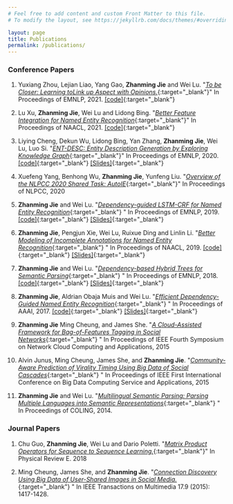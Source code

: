 ```yaml
---
# Feel free to add content and custom Front Matter to this file.
# To modify the layout, see https://jekyllrb.com/docs/themes/#overriding-theme-defaults

layout: page
title: Publications
permalink: /publications/
---
```


### Conference Papers
1. Yuxiang Zhou, Lejian Liao, Yang Gao, **Zhanming Jie** and Wei Lu. "[_To be Closer: Learning toLink up Aspect with Opinions._](https://aclanthology.org/2021.emnlp-main.317.pdf){:target="_blank"}" In Proceedings of EMNLP, 2021. [\[code\]](https://github.com/zyxnlp/aclt){:target="_blank"}

2. Lu Xu, **Zhanming Jie**, Wei Lu and Lidong Bing. "[_Better Feature Integration for Named Entity Recognition_](https://www.aclweb.org/anthology/2021.naacl-main.271.pdf){:target="_blank"}" In Proceedings of NAACL, 2021. [\[code\]](https://github.com/xuuuluuu/SynLSTM-for-NER){:target="_blank"}

3. Liying Cheng, Dekun Wu, Lidong Bing, Yan Zhang, **Zhanming Jie**, Wei Lu, Luo Si. "[_ENT-DESC: Entity Description Generation by Exploring Knowledge Graph_](https://www.aclweb.org/anthology/2020.emnlp-main.90/){:target="_blank"}" In Proceedings of EMNLP, 2020. [\[code\]](https://github.com/LiyingCheng95/EntityDescriptionGeneration){:target="_blank"} [\[Slides\]](https://docs.google.com/presentation/d/1xuZ48Yl-wIHdrZME15Iimcw3eSQTF9_TiaIS7Mu6SoU/edit?usp=sharing){:target="_blank"}

4. Xuefeng Yang, Benhong Wu, **Zhanming Jie**, Yunfeng Liu. "[_Overview of the NLPCC 2020 Shared Task: AutoIE_](https://link.springer.com/chapter/10.1007/978-3-030-60457-8_46){:target="_blank"}" In Proceedings of NLPCC, 2020

5. **Zhanming Jie** and Wei Lu. "[_Dependency-guided LSTM-CRF for Named Entity Recognition_](https://arxiv.org/abs/1909.10148){:target="_blank"} " In Proceedings of EMNLP, 2019. [\[code\]](https://github.com/allanj/ner_with_dependency){:target="_blank"} [\[Slides\]](https://docs.google.com/presentation/d/1tk0EcChsI-DIt0LvFVcubKvpCi3Ptg6OrnRx5U-CsO0/edit?usp=sharing){:target="_blank"}

6. **Zhanming Jie**, Pengjun Xie, Wei Lu, Ruixue Ding and Linlin Li. "[_Better Modeling of Incomplete Annotations for Named Entity Recognition_](https://www.aclweb.org/anthology/N19-1079){:target="_blank"} " In Proceedings of NAACL, 2019. [\[code\]](https://github.com/allanj/ner_incomplete_annotation/){:target="_blank"} [\[Slides\]](http://people.sutd.edu.sg/~allanjie/wp-content/uploads/2019/07/presentation.pdf){:target="_blank"}

7. **Zhanming Jie** and Wei Lu. "[_Dependency-based Hybrid Trees for Semantic Parsing_](https://arxiv.org/abs/1809.00107){:target="_blank"} " In Proceedings of EMNLP, 2018. [\[code\]](https://github.com/allanj/dep-hybrid-tree){:target="_blank"} [\[Slides\]](http://people.sutd.edu.sg/~allanjie/wp-content/uploads/2016/04/dht_seminar_conf.pdf){:target="_blank"}

8. **Zhanming Jie**, Aldrian Obaja Muis and Wei Lu. "[_Efficient Dependency-Guided Named Entity Recognition_](http://people.sutd.edu.sg/~allanjie/wp-content/uploads/2017/02/jie.pdf){:target="_blank"} " In Proceedings of AAAI, 2017. [\[code\]](https://gitlab.com/allanjie/dependeny-guided-ner){:target="_blank"} [\[Slides\]](http://www.statnlp.org/wp-content/uploads/2017/02/slides.pdf){:target="_blank"}

9. **Zhanming Jie** Ming Cheung, and James She. "[_A Cloud-Assisted Framework for Bag-of-Features Tagging in Social Networks_](http://ieeexplore.ieee.org/xpls/abs_all.jsp?arnumber=7340054){:target="_blank"} " In Proceedings of IEEE Fourth Symposium on Network Cloud Computing and Applications, 2015

10. Alvin Junus, Ming Cheung, James She, and **Zhanming Jie**. "[_Community-Aware Prediction of Virality Timing Using Big Data of Social Cascades_](http://ieeexplore.ieee.org/xpls/abs_all.jsp?arnumber=7184920){:target="_blank"} " In Proceedings of  IEEE First International Conference on Big Data Computing Service and Applications, 2015

11. **Zhanming Jie** and Wei Lu. "[_Multilingual Semantic Parsing: Parsing Multiple Languages into Semantic Representations_](http://www.aclweb.org/anthology/C14-1122){:target="_blank"} " In Proceedings of COLING, 2014. 

### Journal Papers
1. Chu Guo, **Zhanming Jie**, Wei Lu and Dario Poletti. "[_Matrix Product Operators for Sequence to Sequence Learning._](https://arxiv.org/abs/1803.10908){:target="_blank"}" In Physical Review E. 2018

2. Ming Cheung, James She, and **Zhanming Jie**. "[_Connection Discovery Using Big Data of User-Shared Images in Social Media._](http://ieeexplore.ieee.org/xpls/abs_all.jsp?arnumber=7165677){:target="_blank"} " In IEEE Transactions on Multimedia 17.9 (2015): 1417-1428.

